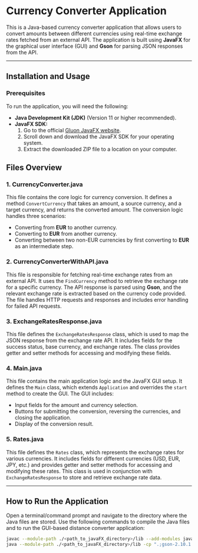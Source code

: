 # Currency Converter Application

This is a Java-based currency converter application that allows users to convert amounts between different currencies using real-time exchange rates fetched from an external API. The application is built using **JavaFX** for the graphical user interface (GUI) and **Gson** for parsing JSON responses from the API.

---

## Installation and Usage

### Prerequisites
To run the application, you will need the following:
- **Java Development Kit (JDK)** (Version 11 or higher recommended).
- **JavaFX SDK:**
  1. Go to the official [Gluon JavaFX website](https://gluonhq.com/products/javafx/).
  2. Scroll down and download the JavaFX SDK for your operating system.
  3. Extract the downloaded ZIP file to a location on your computer.

## Files Overview

### 1. **CurrencyConverter.java**
This file contains the core logic for currency conversion. It defines a method `ConvertCurrency` that takes an amount, a source currency, and a target currency, and returns the converted amount. The conversion logic handles three scenarios:
- Converting from **EUR** to another currency.
- Converting to **EUR** from another currency.
- Converting between two non-EUR currencies by first converting to **EUR** as an intermediate step.

### 2. **CurrencyConverterWithAPI.java**
This file is responsible for fetching real-time exchange rates from an external API. It uses the `FindCurrency` method to retrieve the exchange rate for a specific currency. The API response is parsed using **Gson**, and the relevant exchange rate is extracted based on the currency code provided. The file handles HTTP requests and responses and includes error handling for failed API requests.

### 3. **ExchangeRatesResponse.java**
This file defines the `ExchangeRatesResponse` class, which is used to map the JSON response from the exchange rate API. It includes fields for the success status, base currency, and exchange rates. The class provides getter and setter methods for accessing and modifying these fields.

### 4. **Main.java**
This file contains the main application logic and the JavaFX GUI setup. It defines the `Main` class, which extends `Application` and overrides the `start` method to create the GUI. The GUI includes:
- Input fields for the amount and currency selection.
- Buttons for submitting the conversion, reversing the currencies, and closing the application.
- Display of the conversion result.

### 5. **Rates.java**
This file defines the `Rates` class, which represents the exchange rates for various currencies. It includes fields for different currencies (USD, EUR, JPY, etc.) and provides getter and setter methods for accessing and modifying these rates. This class is used in conjunction with `ExchangeRatesResponse` to store and retrieve exchange rate data.

---

## How to Run the Application

Open a terminal/command prompt and navigate to the directory where the Java files are stored. 
Use the following commands to compile the Java files and to run the GUI-based distance converter application:
```bash
javac --module-path ./<path_to_javaFX_directory>/lib --add-modules javafx.controls -cp ".;gson-2.10.1.jar" -Xlint:deprecation Main.java CurrencyConverter.java CurrencyConverterWithAPI.java Rates.java ExchangeRatesResponse.java
java --module-path ./<path_to_javaFX_directory>/lib -cp ".;gson-2.10.1.jar"  --add-modules javafx.controls Main
